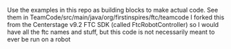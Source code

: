 Use the examples in this repo as building blocks to make actual code. 
See them in TeamCode/src/main/java/org/firstinspires/ftc/teamcode
I forked this from the Centerstage v9.2 FTC SDK (called FtcRobotController) so I would have all the ftc names and stuff, but this code is not necessarily meant to ever be run on a robot
